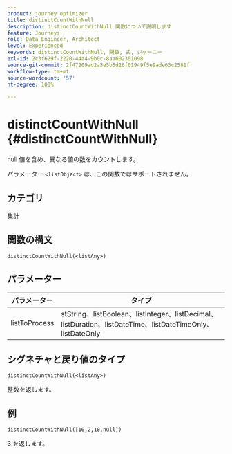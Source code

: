 ```yaml
---
product: journey optimizer
title: distinctCountWithNull
description: distinctCountWithNull 関数について説明します
feature: Journeys
role: Data Engineer, Architect
level: Experienced
keywords: distinctCountWithNull, 関数, 式, ジャーニー
exl-id: 2c3f629f-2220-44a4-9b0c-8aa602301098
source-git-commit: 2f47209ad2a5e5b5d26f01949f5e9ade63c2581f
workflow-type: tm+mt
source-wordcount: '57'
ht-degree: 100%

---
```


# distinctCountWithNull {#distinctCountWithNull}

null 値を含め、異なる値の数をカウントします。

パラメーター `<listObject>` は、この関数ではサポートされません。

## カテゴリ

集計

## 関数の構文

`distinctCountWithNull(<listAny>)`

## パラメーター

| パラメーター | タイプ |
|-----------|------------------|
| listToProcess | stString、listBoolean、listInteger、listDecimal、listDuration、listDateTime、listDateTimeOnly、listDateOnly |

## シグネチャと戻り値のタイプ

`distinctCountWithNull(<listAny>)`

整数を返します。

## 例

`distinctCountWithNull([10,2,10,null])`

3 を返します。
